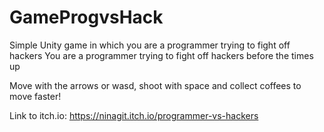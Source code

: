 # GameProgvsHack
Simple Unity game in which you are a programmer trying to fight off hackers
​You are a programmer trying to fight off hackers before the times up

Move with the arrows or wasd, shoot with space and collect coffees to move faster!

Link to itch.io: https://ninagit.itch.io/programmer-vs-hackers
